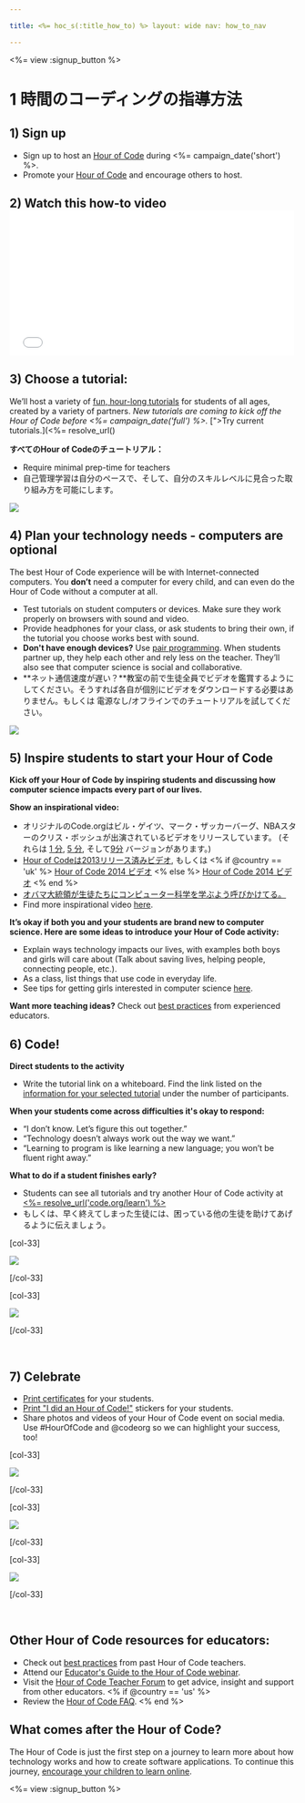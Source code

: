 ```yaml
---

title: <%= hoc_s(:title_how_to) %> layout: wide nav: how_to_nav

---
```


<%= view :signup_button %>

# 1 時間のコーディングの指導方法

## 1) Sign up

  * Sign up to host an [Hour of Code](<%= resolve_url('/') %>) during <%= campaign_date('short') %>.
  * Promote your [Hour of Code](<%= resolve_url('/resources') %>) and encourage others to host.

## 2) Watch this how-to video <iframe width="500" height="255" src="//www.youtube.com/embed/tQeSke4hIds" frameborder="0" allowfullscreen></iframe>
## 3) Choose a tutorial:

We’ll host a variety of [fun, hour-long tutorials](<%= resolve_url('https://code.org/learn') %>) for students of all ages, created by a variety of partners. *New tutorials are coming to kick off the Hour of Code before <%= campaign_date('full') %>.* [">Try current tutorials.](<%=  resolve_url()

**すべてのHour of Codeのチュートリアル：**

  * Require minimal prep-time for teachers
  * 自己管理学習は自分のペースで、そして、自分のスキルレベルに見合った取り組み方を可能にします。

[![](/images/tutorials.png)](<%= resolve_url('https://code.org/learn') %>)

## 4) Plan your technology needs - computers are optional

The best Hour of Code experience will be with Internet-connected computers. You **don’t** need a computer for every child, and can even do the Hour of Code without a computer at all.

  * Test tutorials on student computers or devices. Make sure they work properly on browsers with sound and video.
  * Provide headphones for your class, or ask students to bring their own, if the tutorial you choose works best with sound.
  * **Don't have enough devices?** Use [pair programming](https://www.youtube.com/watch?v=vgkahOzFH2Q). When students partner up, they help each other and rely less on the teacher. They’ll also see that computer science is social and collaborative.
  * **ネット通信速度が遅い？**教室の前で生徒全員でビデオを鑑賞するようにしてください。そうすれば各自が個別にビデオをダウンロードする必要はありません。もしくは 電源なし/オフラインでのチュートリアルを試してください。

![](/images/group_ipad.jpg)</a>

## 5) Inspire students to start your Hour of Code

**Kick off your Hour of Code by inspiring students and discussing how computer science impacts every part of our lives.**

**Show an inspirational video:**

  * オリジナルのCode.orgはビル・ゲイツ、マーク・ザッカーバーグ、NBAスターのクリス・ボッシュが出演されているビデオをリリースしています。 (それらは [1 分](https://www.youtube.com/watch?v=qYZF6oIZtfc), [5 分](https://www.youtube.com/watch?v=nKIu9yen5nc), そして[9分](https://www.youtube.com/watch?v=dU1xS07N-FA) バージョンがあります。)
  * [Hour of Codeは2013リリース済みビデオ](https://www.youtube.com/watch?v=FC5FbmsH4fw), もしくは <% if @country == 'uk' %> [Hour of Code 2014 ビデオ](https://www.youtube.com/watch?v=96B5-JGA9EQ) <% else %> [Hour of Code 2014 ビデオ](https://www.youtube.com/watch?v=rH7AjDMz_dc&index=2&list=PLzdnOPI1iJNe1WmdkMG-Ca8cLQpdEAL7Q) <% end %>
  * [オバマ大統領が生徒たちにコンピューター科学を学ぶよう呼びかけてる。](https://www.youtube.com/watch?v=6XvmhE1J9PY)
  * Find more inspirational video [here](https://www.youtube.com/playlist?list=PLzdnOPI1iJNfpD8i4Sx7U0y2MccnrNZuP).

**It’s okay if both you and your students are brand new to computer science. Here are some ideas to introduce your Hour of Code activity:**

  * Explain ways technology impacts our lives, with examples both boys and girls will care about (Talk about saving lives, helping people, connecting people, etc.).
  * As a class, list things that use code in everyday life.
  * See tips for getting girls interested in computer science [here](<%= resolve_url('https://code.org/girls') %>).

**Want more teaching ideas?** Check out [best practices](http://www.slideshare.net/TeachCode/hour-of-code-best-practices-for-successful-educators-51273466) from experienced educators.

## 6) Code!

**Direct students to the activity**

  * Write the tutorial link on a whiteboard. Find the link listed on the [information for your selected tutorial](<%= resolve_url('https://code.org/learn') %>) under the number of participants. 

**When your students come across difficulties it's okay to respond:**

  * “I don’t know. Let’s figure this out together.”
  * “Technology doesn’t always work out the way we want.”
  * “Learning to program is like learning a new language; you won’t be fluent right away.”

**What to do if a student finishes early?**

  * Students can see all tutorials and try another Hour of Code activity at [<%= resolve_url('code.org/learn') %>](<%= resolve_url('https://code.org/learn') %>)
  * もしくは、早く終えてしまった生徒には、困っている他の生徒を助けてあげるように伝えましょう。

[col-33]

![](/images/highschoolgirls.jpeg)</a>

[/col-33]

[col-33]

![](/images/group_ar.jpg)</a>

[/col-33]

<p style="clear:both">
  &nbsp;
</p>

## 7) Celebrate

  * [Print certificates](<%= resolve_url('https://code.org/certificates') %>) for your students.
  * [Print "I did an Hour of Code!"](<%= resolve_url('/resources/promote#stickers') %>) stickers for your students.
  * Share photos and videos of your Hour of Code event on social media. Use #HourOfCode and @codeorg so we can highlight your success, too!

[col-33]

![](/images/celebrate2.jpeg)</a>

[/col-33]

[col-33]

![](/images/highlight-certificates.jpg)</a>

[/col-33]

[col-33]

![](/images/boy-certificate.jpg)</a>

[/col-33]

<p style="clear:both">
  &nbsp;
</p>

## Other Hour of Code resources for educators:

  * Check out [best practices](http://www.slideshare.net/TeachCode/hour-of-code-best-practices-for-successful-educators-51273466) from past Hour of Code teachers. 
  * Attend our [Educator's Guide to the Hour of Code webinar](http://www.eventbrite.com/e/an-educators-guide-to-the-hour-of-code-tickets-17987415845).
  * Visit the [Hour of Code Teacher Forum](http://forum.code.org/c/plc/hour-of-code) to get advice, insight and support from other educators. <% if @country == 'us' %>
  * Review the [Hour of Code FAQ](https://support.code.org/hc/en-us/categories/200147083-Hour-of-Code). <% end %>

## What comes after the Hour of Code?

The Hour of Code is just the first step on a journey to learn more about how technology works and how to create software applications. To continue this journey, [encourage your children to learn online](<%= resolve_url('https://code.org/learn/beyond') %>).

<%= view :signup_button %>